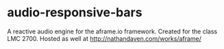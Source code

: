 # audio-responsive-bars
A reactive audio engine for the aframe.io framework. Created for the class LMC 2700. Hosted as well at http://nathandaven.com/works/aframe/
